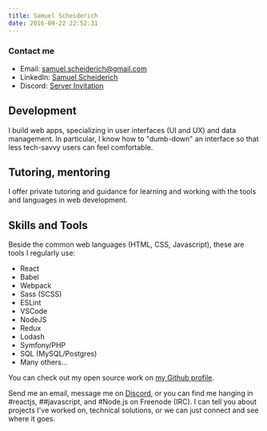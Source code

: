 ```yaml
---
title: Samuel Scheiderich
date: 2016-09-22 22:52:31
---
```

### Contact me
- Email: [samuel.scheiderich@gmail.com](mailto:samuel.scheiderich@gmail.com)
- LinkedIn: [Samuel Scheiderich](https://www.linkedin.com/in/samuel-scheiderich-a9a6b8122)
- Discord: [Server Invitation](https://discord.gg/DtfkPhU)

## Development
I build web apps, specializing in user interfaces (UI and UX) and data management. In particular, I know how to "dumb-down" an interface so that less tech-savvy users can feel comfortable.

## Tutoring, mentoring
I offer private tutoring and guidance for learning and working with the tools and languages in web development.

## Skills and Tools
Beside the common web languages (HTML, CSS, Javascript), these are tools I regularly use:
- React
- Babel
- Webpack
- Sass (SCSS)
- ESLint
- VSCode
- NodeJS
- Redux
- Lodash
- Symfony/PHP
- SQL (MySQL/Postgres)
- Many others...

You can check out my open source work on [my Github profile](https://github.com/samsch).

Send me an email, message me on [Discord](https://discord.gg/DtfkPhU), or you can find me hanging in #reactjs, ##javascript, and #Node.js on Freenode (IRC). I can tell you about projects I've worked on, technical solutions, or we can just connect and see where it goes.
